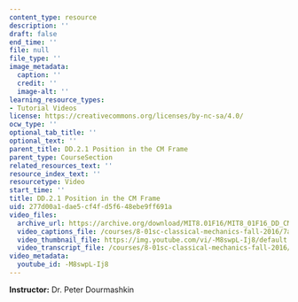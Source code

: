 ```yaml
---
content_type: resource
description: ''
draft: false
end_time: ''
file: null
file_type: ''
image_metadata:
  caption: ''
  credit: ''
  image-alt: ''
learning_resource_types:
- Tutorial Videos
license: https://creativecommons.org/licenses/by-nc-sa/4.0/
ocw_type: ''
optional_tab_title: ''
optional_text: ''
parent_title: DD.2.1 Position in the CM Frame
parent_type: CourseSection
related_resources_text: ''
resource_index_text: ''
resourcetype: Video
start_time: ''
title: DD.2.1 Position in the CM Frame
uid: 277d00a1-dae5-cf4f-d5f6-48ebe9ff691a
video_files:
  archive_url: https://archive.org/download/MIT8.01F16/MIT8_01F16_DD_CMframe1_360p.mp4
  video_captions_file: /courses/8-01sc-classical-mechanics-fall-2016/7ac1f7d98d6759ebb6983637777284a8_-M8swpL-Ij8.vtt
  video_thumbnail_file: https://img.youtube.com/vi/-M8swpL-Ij8/default.jpg
  video_transcript_file: /courses/8-01sc-classical-mechanics-fall-2016/0058da0cdf29d73d8f27d2a6e3cace28_-M8swpL-Ij8.pdf
video_metadata:
  youtube_id: -M8swpL-Ij8
---
```

**Instructor:** Dr. Peter Dourmashkin
